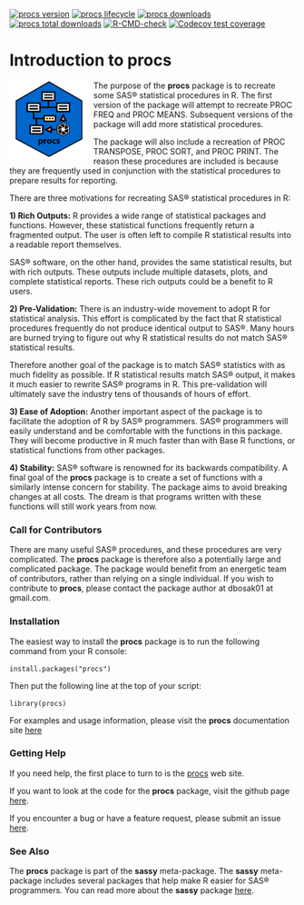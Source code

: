 <!-- badges: start -->

[![procs version](https://www.r-pkg.org/badges/version/procs)](https://cran.r-project.org/package=procs)
[![procs lifecycle](https://img.shields.io/badge/lifecycle-maturing-blue.svg)](https://cran.r-project.org/package=procs)
[![procs downloads](https://cranlogs.r-pkg.org/badges/procs)](https://cran.r-project.org/package=procs)
[![procs total downloads](https://cranlogs.r-pkg.org/badges/grand-total/procs)](https://cran.r-project.org/package=procs)
[![R-CMD-check](https://github.com/dbosak01/procs/actions/workflows/R-CMD-check.yaml/badge.svg)](https://github.com/dbosak01/procs/actions/workflows/R-CMD-check.yaml)
[![Codecov test coverage](https://codecov.io/gh/dbosak01/procs/branch/master/graph/badge.svg)](https://app.codecov.io/gh/dbosak01/procs?branch=master)

<!-- badges: end -->

# Introduction to **procs**
<img src='man/images/procs_new.png' align="left" height="138" style="margin-right:10px"/>

The purpose of the **procs** package is to recreate some SAS® statistical
procedures in R.  The first version of the package will attempt to recreate
PROC FREQ and PROC MEANS. 
Subsequent versions of the package will add more statistical procedures.  

The package will also include a recreation of PROC TRANSPOSE,
PROC SORT, and PROC PRINT.
The reason these procedures are included is because they are frequently used
in conjunction with the statistical procedures to prepare results for reporting.  

There are three motivations for recreating SAS® statistical procedures in R:

**1) Rich Outputs:** R provides a wide range of statistical packages and functions.
However, these statistical functions frequently return a fragmented output.
The user is often left to compile R statistical results into a readable 
report themselves.

SAS® software, on the other hand, provides the same statistical results, 
but with rich outputs.  These outputs include multiple datasets, plots,
and complete statistical reports. These rich outputs could be a benefit 
to R users.

**2) Pre-Validation:** There is an industry-wide movement to adopt R for 
statistical analysis.  This 
effort is complicated by the fact that R statistical procedures frequently
do not produce identical output to SAS®.  Many hours are burned trying to figure 
out why R statistical results do not match SAS® statistical results.

Therefore another goal of the package is to match SAS® statistics with as much
fidelity as possible. If R statistical results match SAS® output, 
it makes it much easier to rewrite
SAS® programs in R. This pre-validation will
ultimately save the industry tens of thousands of hours of effort.

**3) Ease of Adoption:** Another important aspect of the package is to 
facilitate the adoption of R by SAS® programmers.
SAS® programmers will easily understand and be comfortable with the functions
in this package.  They will become productive in R much faster than with
Base R functions, or statistical functions from other packages.

**4) Stability:** SAS® software is renowned for its backwards compatibility. 
A final goal of the **procs** package is to create a set
of functions with a similarly intense concern for stability.  The package 
aims to avoid breaking changes at all costs.  The dream is that programs
written with these functions will still work years from now.

### Call for Contributors

There are many useful SAS® procedures, and these procedures are very complicated.
The **procs** package is therefore also a potentially large and complicated 
package.  The package would benefit from an energetic team of contributors,
rather than relying on a single individual.  If you wish to contribute to
**procs**, please contact the package author at dbosak01 at gmail.com.


### Installation

The easiest way to install the **procs** package is to run the following 
command from your R console:

    install.packages("procs")


Then put the following line at the top of your script:

    library(procs)
    
For examples and usage 
information, please visit the **procs** documentation site 
[here](https://procs.r-sassy.org/articles/procs.html)

### Getting Help

If you need help, the first place 
to turn to is the [procs](https://procs.r-sassy.org) web site.  

If you want to look at the code for the **procs** package, visit the
github page [here](https://github.com/dbosak01/procs).

If you encounter a bug or have a feature request, please submit an issue 
[here](https://github.com/dbosak01/procs/issues).


### See Also

The **procs** package is part of the **sassy** meta-package. 
The **sassy** meta-package includes several packages that help make R
easier for SAS® programmers.  You can read more about the **sassy** package
[here](https://sassy.r-sassy.org).
